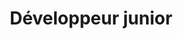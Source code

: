 ---
firstname: Thomas
lastname: Chatenet
title: Développeur junior
picture: https://randomuser.me/api/portraits/men/11.jpg
altPicture: https://randomuser.me/api/portraits/men/12.jpg
github: '#'
twitter: '#'
---